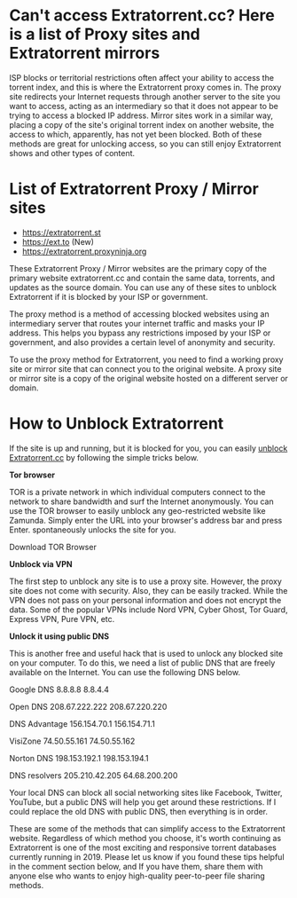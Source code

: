 # Can't access Extratorrent.cc? Here is a list of Proxy sites and Extratorrent mirrors

ISP blocks or territorial restrictions often affect your ability to access the torrent index, and this is where the Extratorrent proxy comes in. The proxy site redirects your Internet requests through another server to the site you want to access, acting as an intermediary so that it does not appear to be trying to access a blocked IP address.
Mirror sites work in a similar way, placing a copy of the site's original torrent index on another website, the access to which, apparently, has not yet been blocked. Both of these methods are great for unlocking access, so you can still enjoy Extratorrent shows and other types of content.


# List of Extratorrent Proxy / Mirror sites

- https://extratorrent.st
- https://ext.to (New)
- https://extratorrent.proxyninja.org

These Extratorrent Proxy / Mirror websites are the primary copy of the primary website extratorrent.cc and contain the same data, torrents, and updates as the source domain. You can use any of these sites to unblock Extratorrent if it is blocked by your ISP or government.

The proxy method is a method of accessing blocked websites using an intermediary server that routes your internet traffic and masks your IP address. This helps you bypass any restrictions imposed by your ISP or government, and also provides a certain level of anonymity and security.

To use the proxy method for Extratorrent, you need to find a working proxy site or mirror site that can connect you to the original website. A proxy site or mirror site is a copy of the original website hosted on a different server or domain.


# How to Unblock Extratorrent
If the site is up and running, but it is blocked for you, you can easily [unblock Extratorrent.cc](http://wesharebytes.com/extratorrents-proxy-list-2020-working-proxies-to-unblock-extratorrents/) by following the simple tricks below.

**Tor browser**

TOR is a private network in which individual computers connect to the network to share bandwidth and surf the Internet anonymously. You can use the TOR browser to easily unblock any geo-restricted website like Zamunda. Simply enter the URL into your browser's address bar and press Enter. spontaneously unlocks the site for you.

Download TOR Browser


**Unblock via VPN**

The first step to unblock any site is to use a proxy site. However, the proxy site does not come with security. Also, they can be easily tracked. While the VPN does not pass on your personal information and does not encrypt the data. Some of the popular VPNs include Nord VPN, Cyber ​​Ghost, Tor Guard, Express VPN, Pure VPN, etc.


**Unlock it using public DNS**

This is another free and useful hack that is used to unlock any blocked site on your computer. To do this, we need a list of public DNS that are freely available on the Internet. You can use the following DNS below.


Google DNS 8.8.8.8 8.8.4.4

Open DNS 208.67.222.222 208.67.220.220

DNS Advantage 156.154.70.1 156.154.71.1

VisiZone 74.50.55.161 74.50.55.162

Norton DNS 198.153.192.1 198.153.194.1

DNS resolvers 205.210.42.205 64.68.200.200

Your local DNS can block all social networking sites like Facebook, Twitter, YouTube, but a public DNS will help you get around these restrictions. If I could replace the old DNS with public DNS, then everything is in order.



These are some of the methods that can simplify access to the Extratorrent website. Regardless of which method you choose, it's worth continuing as Extratorrent is one of the most exciting and responsive torrent databases currently running in 2019. Please let us know if you found these tips helpful in the comment section below, and If you have them, share them with anyone else who wants to enjoy high-quality peer-to-peer file sharing methods.

